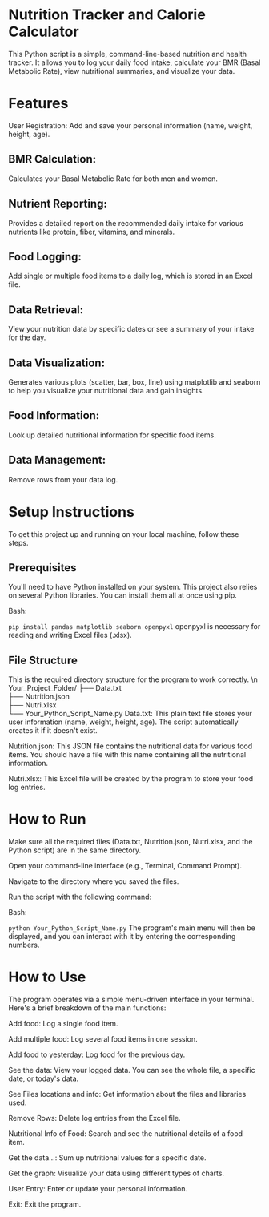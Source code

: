 # Nutrition Tracker and Calorie Calculator
This Python script is a simple, command-line-based nutrition and health tracker. It allows you to log your daily food intake, calculate your BMR (Basal Metabolic Rate), view nutritional summaries, and visualize your data.

# Features
User Registration: Add and save your personal information (name, weight, height, age).

## BMR Calculation: 
Calculates your Basal Metabolic Rate for both men and women.

## Nutrient Reporting: 
Provides a detailed report on the recommended daily intake for various nutrients like protein, fiber, vitamins, and minerals.

## Food Logging: 
Add single or multiple food items to a daily log, which is stored in an Excel file.

## Data Retrieval: 
View your nutrition data by specific dates or see a summary of your intake for the day.

## Data Visualization: 
Generates various plots (scatter, bar, box, line) using matplotlib and seaborn to help you visualize your nutritional data and gain insights.

## Food Information: 
Look up detailed nutritional information for specific food items.

## Data Management:
Remove rows from your data log.

# Setup Instructions
To get this project up and running on your local machine, follow these steps.

## Prerequisites
You'll need to have Python installed on your system. This project also relies on several Python libraries. You can install them all at once using pip.

Bash:

`pip install pandas matplotlib seaborn openpyxl`
openpyxl is necessary for reading and writing Excel files (.xlsx).

## File Structure
This is the required directory structure for the program to work correctly.
\n
Your_Project_Folder/ 
├── Data.txt<br>
├── Nutrition.json<br>
├── Nutri.xlsx<br>
└── Your_Python_Script_Name.py
Data.txt: This plain text file stores your user information (name, weight, height, age). The script automatically creates it if it doesn't exist.

Nutrition.json: This JSON file contains the nutritional data for various food items. You should have a file with this name containing all the nutritional information.

Nutri.xlsx: This Excel file will be created by the program to store your food log entries.

# How to Run
Make sure all the required files (Data.txt, Nutrition.json, Nutri.xlsx, and the Python script) are in the same directory.

Open your command-line interface (e.g., Terminal, Command Prompt).

Navigate to the directory where you saved the files.

Run the script with the following command:

Bash:

`python Your_Python_Script_Name.py`
The program's main menu will then be displayed, and you can interact with it by entering the corresponding numbers.

# How to Use
The program operates via a simple menu-driven interface in your terminal. Here's a brief breakdown of the main functions:

Add food: Log a single food item.

Add multiple food: Log several food items in one session.

Add food to yesterday: Log food for the previous day.

See the data: View your logged data. You can see the whole file, a specific date, or today's data.

See Files locations and info: Get information about the files and libraries used.

Remove Rows: Delete log entries from the Excel file.

Nutritional Info of Food: Search and see the nutritional details of a food item.

Get the data...: Sum up nutritional values for a specific date.

Get the graph: Visualize your data using different types of charts.

User Entry: Enter or update your personal information.

Exit: Exit the program.
